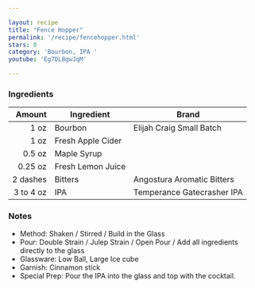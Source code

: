 ```yaml
---

layout: recipe
title: "Fence Hopper"
permalink: '/recipe/fencehopper.html'
stars: 0
category: 'Bourbon, IPA '
youtube: 'Eg7DLBgwJqM'

---
```


### Ingredients

| Amount  | Ingredient               | Brand                     |
| --------: | ----------------- | -------------------------- |
|      1 oz | Bourbon           | Elijah Craig Small Batch   |
|      1 oz | Fresh Apple Cider |
|    0.5 oz | Maple Syrup       |
|   0.25 oz | Fresh Lemon Juice |
|  2 dashes | Bitters           | Angostura Aromatic Bitters |
| 3 to 4 oz | IPA               | Temperance Gatecrasher IPA |

### Notes

- Method: Shaken / Stirred / Build in the Glass
- Pour: Double Strain / Julep Strain / Open Pour / Add all ingredients directly to the glass
- Glassware: Low Ball, Large Ice cube
- Garnish: Cinnamon stick
- Special Prep: Pour the IPA into the glass and top with the cocktail.

